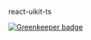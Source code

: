react-uikit-ts


[![Greenkeeper badge](https://badges.greenkeeper.io/marcus-sa/aruk.svg)](https://greenkeeper.io/)